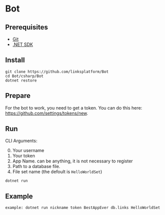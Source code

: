 # Bot

## Prerequisites
* [Git](https://git-scm.com/downloads)
* [.NET SDK](https://dotnet.microsoft.com/download)

## Install
```
git clone https://github.com/linksplatform/Bot
cd Bot/csharp/Bot
dotnet restore
```

## Prepare 

For the bot to work, you need to get a token. You can do this here: https://github.com/settings/tokens/new.  

## Run

CLI Arguments:

0. Your username
1. Your token
2. App Name. can be anything, it is not necessary to register
3. Path to a database file.
4. File set name (the defoult is ``HelloWorldSet``) 
```Shell
dotnet run
```

## Example

```Shell
example: dotnet run nickname token BestAppEver db.links HelloWorldSet
```

